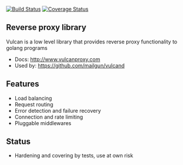 [![Build Status](https://travis-ci.org/mailgun/vulcan.png)](https://travis-ci.org/mailgun/vulcan)
[![Coverage Status](https://coveralls.io/repos/mailgun/vulcan/badge.png?branch=master)](https://coveralls.io/r/mailgun/vulcan?branch=master)


Reverse proxy library
----------------------

Vulcan is a low level library that provides reverse proxy functionality to golang programs

* Docs: http://www.vulcanproxy.com
* Used by: https://github.com/mailgun/vulcand

Features
--------

* Load balancing
* Request routing
* Error detection and failure recovery
* Connection and rate limiting
* Pluggable middlewares

Status
------

* Hardening and covering by tests, use at own risk

